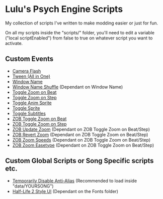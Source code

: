 # Lulu's Psych Engine Scripts
My collection of scripts I've written to make modding easier or just for fun.

On all my scripts inside the "scripts/" folder, you'll need to edit a variable ("local scriptEnabled") from false to true on whatever script you want to activate.

## Custom Events
* [Camera Flash](custom_events/Camera%20Flash.lua)
* [Tween (All in One)](custom_events/Tween.lua)
* [Window Name](custom_events/Window%20Name.lua)
* [Window Name Shuffle](custom_events/Window%20Name%20Shuffle.txt) (Dependant on Window Name)
* [Toggle Zoom on Beat](custom_events/Toggle%20Zoom%20on%20Beat.lua)
* [Toggle Zoom on Step](custom_events/Toggle%20Zoom%20on%20Step.lua)
* [Toggle Anim Sprite](custom_events/Toggle%20Anim%20Sprite.lua)
* [Toggle Sprite](custom_events/Toggle%20Sprite.lua)
* [Toggle Subtitles](custom_events/Toggle%20Subtitles.lua)
* [ZOB Toggle Zoom on Beat](custom_events/ZOB%20Toggle%20Zoom%20on%20Beat.lua)
* [ZOB Toggle Zoom on Step](custom_events/ZOB%20Toggle%20Zoom%20on%20Step.lua)
* [ZOB Update Zoom](custom_events/ZOB%20Update%20Zoom.txt) (Dependant on ZOB Toggle Zoom on Beat/Step)
* [ZOB Revert Zoom](custom_events/ZOB%20Revert%20Zoom.txt) (Dependant on ZOB Toggle Zoom on Beat/Step)
* [ZOB Zoom Speeds](custom_events/ZOB%20Zoom%20Speeds.txt) (Dependant on ZOB Toggle Zoom on Beat/Step)
* [ZOB Zoom Easetype](custom_events/ZOB%20Zoom%20Easetype.txt) (Dependant on ZOB Toggle Zoom on Beat/Step)

## Custom Global Scripts or Song Specific scripts etc.
* [Temporarily Disable Anti-Alias](scripts/Temporarily%20Disable%20Anti-Alias.lua) (Recommended to load inside "data/YOURSONG")
* [Half-Life 2 Style UI](scripts/Half-Life%202%20UI.lua) (Dependant on the Fonts folder)
